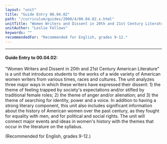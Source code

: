 ```yaml
---
layout: "unit"
title: "Guide Entry 00.04.02"
path: "/curriculum/guides/2000/4/00.04.02.x.html"
unitTitle: "Women Writers and Dissent in 20th and 21st Century Literature"
unitAuthor: "Leslie Fellows"
keywords: ""
recommendedFor: "Recommended for English, grades 9-12."
---
```

<body>
<hr/>
 <h4>
  Guide Entry to 00.04.02:
 </h4>
 "Women Writers and Dissent in 20th and 21st Century American Literature" is a unit that introduces students to the works of a wide variety of American women writers from various times, races and cultures.  The unit analyzes three major ways in which these writers have expressed their dissent: 1) the theme of feeling trapped by society's expectations and/or stifled by traditional female roles; 2) the theme of anger and/or alienation; and 3) the theme of searching for identity, power and a voice.  In addition to having a strong literary component, this unit also includes significant information about the history of American women over the past century, as they fought for equality with men, and for political and social rights.  The unit will connect major events and ideas in women's history with the themes that occur in the literature on the syllabus.
 <p>
  (Recommended for English, grades 9-12.)
 </p>

</body>